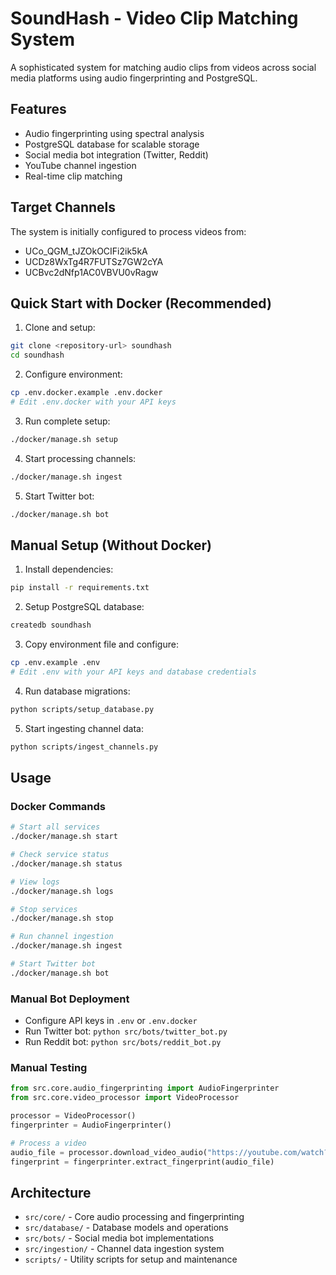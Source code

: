 # SoundHash - Video Clip Matching System

A sophisticated system for matching audio clips from videos across social media platforms using audio fingerprinting and PostgreSQL.

## Features

-   Audio fingerprinting using spectral analysis
-   PostgreSQL database for scalable storage
-   Social media bot integration (Twitter, Reddit)
-   YouTube channel ingestion
-   Real-time clip matching

## Target Channels

The system is initially configured to process videos from:

-   UCo_QGM_tJZOkOCIFi2ik5kA
-   UCDz8WxTg4R7FUTSz7GW2cYA
-   UCBvc2dNfp1AC0VBVU0vRagw

## Quick Start with Docker (Recommended)

1. Clone and setup:

```bash
git clone <repository-url> soundhash
cd soundhash
```

2. Configure environment:

```bash
cp .env.docker.example .env.docker
# Edit .env.docker with your API keys
```

3. Run complete setup:

```bash
./docker/manage.sh setup
```

4. Start processing channels:

```bash
./docker/manage.sh ingest
```

5. Start Twitter bot:

```bash
./docker/manage.sh bot
```

## Manual Setup (Without Docker)

1. Install dependencies:

```bash
pip install -r requirements.txt
```

2. Setup PostgreSQL database:

```bash
createdb soundhash
```

3. Copy environment file and configure:

```bash
cp .env.example .env
# Edit .env with your API keys and database credentials
```

4. Run database migrations:

```bash
python scripts/setup_database.py
```

5. Start ingesting channel data:

```bash
python scripts/ingest_channels.py
```

## Usage

### Docker Commands

```bash
# Start all services
./docker/manage.sh start

# Check service status
./docker/manage.sh status

# View logs
./docker/manage.sh logs

# Stop services
./docker/manage.sh stop

# Run channel ingestion
./docker/manage.sh ingest

# Start Twitter bot
./docker/manage.sh bot
```

### Manual Bot Deployment

-   Configure API keys in `.env` or `.env.docker`
-   Run Twitter bot: `python src/bots/twitter_bot.py`
-   Run Reddit bot: `python src/bots/reddit_bot.py`

### Manual Testing

```python
from src.core.audio_fingerprinting import AudioFingerprinter
from src.core.video_processor import VideoProcessor

processor = VideoProcessor()
fingerprinter = AudioFingerprinter()

# Process a video
audio_file = processor.download_video_audio("https://youtube.com/watch?v=...")
fingerprint = fingerprinter.extract_fingerprint(audio_file)
```

## Architecture

-   `src/core/` - Core audio processing and fingerprinting
-   `src/database/` - Database models and operations
-   `src/bots/` - Social media bot implementations
-   `src/ingestion/` - Channel data ingestion system
-   `scripts/` - Utility scripts for setup and maintenance
